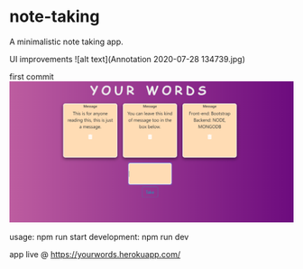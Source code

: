 # note-taking
A minimalistic note taking app.

UI improvements
![alt text](Annotation 2020-07-28 134739.jpg)

first commit
![alt text](image.png)

usage: npm run start
development: npm run dev

app live @ https://yourwords.herokuapp.com/
